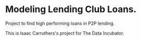 # Modeling Lending Club Loans.

Project to find high performing loans in P2P lending.

This is Isaac Carruthers's project for The Data Incubator.
